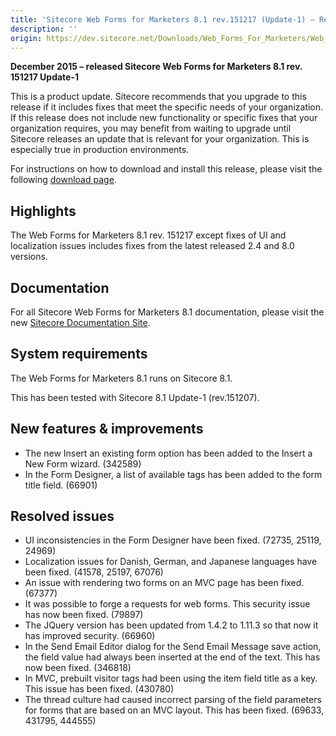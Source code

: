 ```yaml
---
title: 'Sitecore Web Forms for Marketers 8.1 rev.151217 (Update-1) – Release Notes'
description: ''
origin: https://dev.sitecore.net/Downloads/Web_Forms_For_Marketers/Web_Forms_For_Marketers_81/Web_forms_for_marketers_81_Update1/Release_Notes
---
```


**December 2015 – released Sitecore Web Forms for Marketers 8.1 rev. 151217 Update-1**

This is a product update. Sitecore recommends that you upgrade to this release if it includes fixes that meet the specific needs of your organization. If this release does not include new functionality or specific fixes that your organization requires, you may benefit from waiting to upgrade until Sitecore releases an update that is relevant for your organization. This is especially true in production environments.

For instructions on how to download and install this release, please visit the following [download page](/downloads/Web_Forms_For_Marketers/Web_Forms_For_Marketers_81/Web_forms_for_marketers_81_Update1).

## Highlights

The Web Forms for Marketers 8.1 rev. 151217 except fixes of UI and localization issues includes fixes from the latest released 2.4 and 8.0 versions.

## Documentation

For all Sitecore Web Forms for Marketers 8.1 documentation, please visit the new [Sitecore Documentation Site](https://doc.sitecore.net/web_forms_for_marketers/).

## System requirements

The Web Forms for Marketers 8.1 runs on Sitecore 8.1.

This has been tested with Sitecore 8.1 Update-1 (rev.151207).

## New features & improvements

- The new Insert an existing form option has been added to the Insert a New Form wizard. (342589)
- In the Form Designer, a list of available tags has been added to the form title field. (66901)

## Resolved issues

- UI inconsistencies in the Form Designer have been fixed. (72735, 25119, 24969)
- Localization issues for Danish, German, and Japanese languages have been fixed. (41578, 25197, 67076)
- An issue with rendering two forms on an MVC page has been fixed. (67377)
- It was possible to forge a requests for web forms. This security issue has now been fixed. (79897)
- The JQuery version has been updated from 1.4.2 to 1.11.3 so that now it has improved security. (66960)
- In the Send Email Editor dialog for the Send Email Message save action, the field value had always been inserted at the end of the text. This has now been fixed. (346818)
- In MVC, prebuilt visitor tags had been using the item field title as a key. This issue has been fixed. (430780)
- The thread culture had caused incorrect parsing of the field parameters for forms that are based on an MVC layout. This has been fixed. (69633, 431795, 444555)
